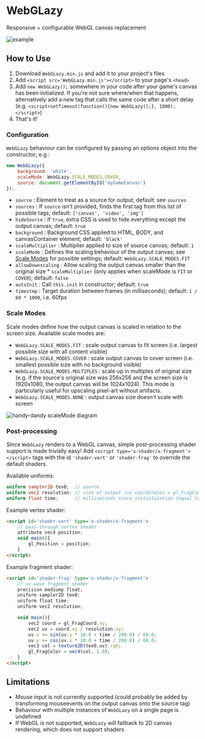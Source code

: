# WebGLazy
Responsive + configurable WebGL canvas replacement

![example](https://seans.site/stuff/WebGLazy/example.gif "example")

## How to Use
1. Download `WebGLazy.min.js` and add it to your project's files
1. Add `<script src='WebGLazy.min.js'></script>` to your page's `<head>`
1. Add `new WebGLazy();` somewhere in your code after your game's canvas has been initialized. If you're not sure where/when that happens, alternatively add a new tag that calls the same code after a short delay (e.g. `<script>setTimeout(function(){new WebGLazy();}, 1000);</script>`)
1. That's it!

### Configuration
`WebGLazy` behaviour can be configured by passing an options object into the constructor; e.g.:
```js
new WebGLazy({
    background: 'white',
    scaleMode: WebGLazy.SCALE_MODES.COVER,
    source: document.getElementById('myGameCanvas')
});
```
* `source`
  : Element to treat as a source for output; default: see `sources`
* `sources`
  : If `source` isn't provided, finds the first tag from this list of possible tags; default: `['canvas', 'video', 'img']`
* `hideSource`
  : If `true`, extra CSS is used to hide everything except the output canvas; default: `true`
* `background`
  : Background CSS applied to HTML, BODY, and canvasContainer element; default: `'black'`
* `scaleMultiplier`
  : Multiplier applied to size of source canvas; default: `1`
* `scaleMode`
  : Defines the scaling behaviour of the output canvas; see [Scale Modes](#scale-modes) for possible settings; default: `WebGLazy.SCALE_MODES.FIT`
* `allowDownscaling`
  : Allow scaling the output canvas smaller than the original size * `scaleMultiplier` (only applies when scaleMode is `FIT` or `COVER`); default: `false`
* `autoInit`
  : Call `this.init` in constructor; default: `true`
* `timestep`
  : Target duration between frames (in milliseconds); default: `1 / 60 * 1000`, i.e. 60fps

### Scale Modes
Scale modes define how the output canvas is scaled in relation to the screen size. Available scale modes are:
* `WebGLazy.SCALE_MODES.FIT`
  : scale output canvas to fit screen (i.e. largest possible size with all content visible)
* `WebGLazy.SCALE_MODES.COVER`
  : scale output canvas to cover screen (i.e. smallest possible size with no background visible)
* `WebGLazy.SCALE_MODES.MULTIPLES`
  : scale up in multiples of original size (e.g. if the source's original size was 256x256 and the screen size is 1920x1080, the output canvas will be 1024x1024). This mode is particularly useful for upscaling pixel-art without artifacts.
* `WebGLazy.SCALE_MODES.NONE`
  : output canvas size doesn't scale with screen

![handy-dandy scaleMode diagram](https://seans.site/stuff/WebGLazy/scaleModes.svg "handy-dandy scaleMode diagram")

### Post-processing
Since `WebGLazy` renders to a WebGL canvas, simple post-processing shader support is made trivially easy!
Add `<script type='x-shader/x-fragment'></script>` tags with the id `'shader-vert'` or `'shader-frag'` to override the default shaders.

Available uniforms:
```glsl
uniform sampler2D tex0;  // source
uniform vec2 resolution; // size of output (uv coordinates = gl_FragCoord.xy / resolution)
uniform float time;      // milliseconds since initialization (equal to performance.now())
```

Example vertex shader:
```html
<script id='shader-vert' type='x-shader/x-fragment'>
	// pass-through vertex shader
	attribute vec4 position;
	void main(){
		gl_Position = position;
	}
</script>
```

Example fragment shader:
```html
<script id='shader-frag' type='x-shader/x-fragment'>
	// uv-wave fragment shader
	precision mediump float;
	uniform sampler2D tex0;
	uniform float time;
	uniform vec2 resolution;

	void main(){
		vec2 coord = gl_FragCoord.xy;
		vec2 uv = coord.xy / resolution.xy;
		uv.x += sin(uv.y * 10.0 + time / 200.0) / 60.0;
		uv.y += cos(uv.x * 10.0 + time / 200.0) / 60.0;
		vec3 col = texture2D(tex0,uv).rgb;
		gl_FragColor = vec4(col, 1.0);
	}
</script>
```

## Limitations
* Mouse input is not currently supported (could probably be added by transforming mouseevents on the output canvas onto the source tag)
* Behaviour with multiple instances of `WebGLazy` on a single page is undefined
* If WebGL is not supported, `WebGLazy` will fallback to 2D canvas rendering, which does not support shaders
